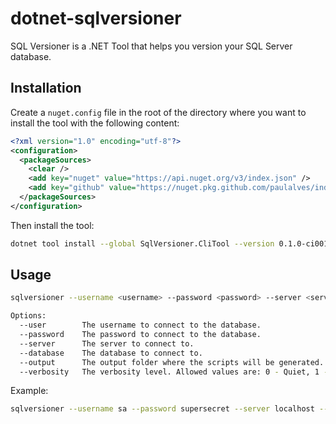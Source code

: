 # dotnet-sqlversioner

SQL Versioner is a .NET Tool that helps you version your SQL Server database.

## Installation

Create a `nuget.config` file in the root of the directory where you want to install the tool with the following content:

```xml
<?xml version="1.0" encoding="utf-8"?>
<configuration>
  <packageSources>
    <clear />
    <add key="nuget" value="https://api.nuget.org/v3/index.json" />
    <add key="github" value="https://nuget.pkg.github.com/paulalves/index.json" />
  </packageSources>
</configuration>
```

Then install the tool:

```bash
dotnet tool install --global SqlVersioner.CliTool --version 0.1.0-ci0012
```

## Usage

```bash
sqlversioner --username <username> --password <password> --server <server> --database <database> --output <output> --verbosity <verbosity>

Options:
  --user        The username to connect to the database.
  --password    The password to connect to the database.
  --server      The server to connect to.
  --database    The database to connect to.
  --output      The output folder where the scripts will be generated.
  --verbosity   The verbosity level. Allowed values are: 0 - Quiet, 1 - Minimal, 2 - Normal, 3 - Detailed.
```

Example: 

```bash
sqlversioner --username sa --password supersecret --server localhost --database MyDb --output ~/Desktop/dbs --verbosity 2
```